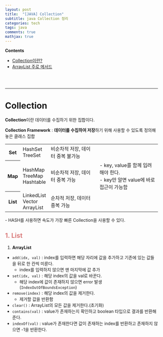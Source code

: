 ```yaml
---
layout: post
title:  "[JAVA] Collection"
subtitle: java Collection 정리
categories: tech
tags: java
comments: true
mathjax: true
---
```

**Contents**
- [Collection이란?](#collection)
- [ArrayList 주로 메서드](#1-list)
<br/>
<br/>

---
# Collection
**Collection**이란 데이터를 수집하기 위한 집합이다.

**Collection Framework** : **데이터를 수집하여 저장**하기 위해 사용할 수 있도록 정의해 놓은 클래스 집합
<table>
    <tr>
        <th>Set</th>
        <td>HashSet <br/>
            TreeSet
        </td>
        <td>비순차적 저장, 데이터 중복 불가능</td>
        <td></td>
    </tr>
    <tr>
        <th>Map</th>
        <td>HashMap<br/> 
            TreeMap<br/>
            Hashtable    
        </td>
        <td>비순차적 저장, 데이터 중복 가능</td>
        <td>- key, value를 함께 입려해야 한다. <br/>
            - key만 알면 value에 바로 접근이 가능함
        </td>
    </tr>
    <tr>
        <th>List</th>
        <td>LinkedList <br/> 
            Vector<br/> 
            ArrayList
        </td>
        <td>순차적 저장, 데이터 중복 가능</td>
        <td></td>
    </tr>
</table>
- HASH를 사용하면 속도가 가장 빠른 Collection을 사용할 수 있다.


## <span style="color:#da7c7c">1. List</span>
1. **ArrayList**
- `add(idx, val)` : index를 입력하면 해당 자리에 값을 추가하고 기존에 있는 값들을 뒤로 한 칸씩 미룬다.
    - index를 입력하지 않으면 맨 마지막에 값 추가
- `set(idx, val)` : 해당 index의 값을 val로 바꾼다.
    - 해당 index에 값이 존재하지 않으면 error 발생(`IndexOutOfBoundsException`)
- `remove(index)` : 해당 index의 값을 제거한다.
    - 제거할 값을 반환함
- `clear()` : ArrayList의 모든 값을 제거한다.(초기화)
- `contains(val)` : value가 존재하는지 확인하고 boolean 타입으로 결과를 반환해준다.
- `indexOf(val)` : value가 존재한다면 값이 존재하는 index를 반환하고 존재하지 않으면 -1을 반환한다.



